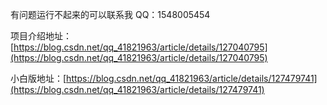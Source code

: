 有问题运行不起来的可以联系我
QQ：1548005454

项目介绍地址：[https://blog.csdn.net/qq_41821963/article/details/127040795](https://blog.csdn.net/qq_41821963/article/details/127040795)

小白版地址：[https://blog.csdn.net/qq_41821963/article/details/127479741](https://blog.csdn.net/qq_41821963/article/details/127479741)
